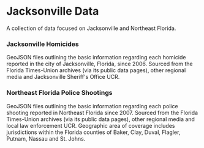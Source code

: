 # Jacksonville Data
A collection of data focused on Jacksonville and Northeast Florida.

### Jacksonville Homicides
GeoJSON files outlining the basic information regarding each homicide reported in the city of Jacksonville, Florida, since 2006. Sourced from the Florida Times-Union archives (via its public data pages), other regional media and Jacksonville Sheriff's Office UCR.

### Northeast Florida Police Shootings
GeoJSON files outlining the basic information regarding each police shooting reported in Northeast Florida since 2007. Sourced from the Florida Times-Union archives (via its public data pages), other regional media and local law enforcement UCR. Geographic area of coverage includes jurisdictions within the Florida counties of Baker, Clay, Duval, Flagler, Putnam, Nassau and St. Johns.
